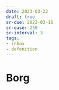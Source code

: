 ```yaml
---
date: 2023-03-22
draft: true
sr-due: 2023-03-16
sr-ease: 250
sr-interval: 3
tags:
- inbox
- defenition
---
```


# Borg